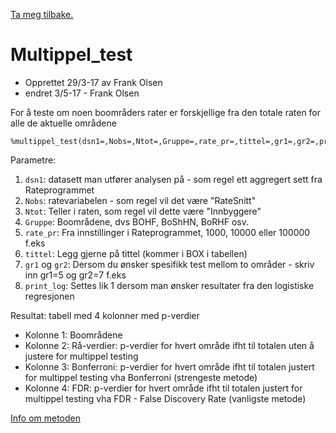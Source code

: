 [Ta meg tilbake.](./)

# Multippel_test

- Opprettet 29/3-17 av Frank Olsen
- endret 3/5-17 - Frank Olsen

For å teste om noen boområders rater er forskjellige fra den totale raten for alle de aktuelle områdene
```
%multippel_test(dsn1=,Nobs=,Ntot=,Gruppe=,rate_pr=,tittel=,gr1=,gr2=,print_log=);
```

Parametre:
1. `dsn1`: datasett man utfører analysen på - som regel ett aggregert sett fra Rateprogrammet
2. `Nobs`: ratevariabelen - som regel vil det være "RateSnitt"
3. `Ntot`: Teller i raten, som regel vil dette være "Innbyggere"
4. `Gruppe`: Boområdene, dvs BOHF, BoShHN, BoRHF osv.
5. `rate_pr`: Fra innstillinger i Rateprogrammet, 1000, 10000 eller 100000 f.eks
6. `tittel`: Legg gjerne på tittel (kommer i BOX i tabellen)
7. `gr1` og `gr2`: Dersom du ønsker spesifikk test mellom to områder - skriv inn gr1=5 og gr2=7 f.eks
8. `print_log`: Settes lik 1 dersom man ønsker resultater fra den logistiske regresjonen

Resultat: tabell med 4 kolonner med p-verdier
- Kolonne 1: Boområdene
- Kolonne 2: Rå-verdier: p-verdier for hvert område ifht til totalen uten å justere for multippel testing
- Kolonne 3: Bonferroni: p-verdier for hvert område ifht til totalen justert for multippel testing vha Bonferroni (strengeste metode)
- Kolonne 4: FDR: p-verdier for hvert område ifht til totalen justert for multippel testing vha FDR - False Discovery Rate (vanligste metode)

[Info om metoden](http://support.sas.com/kb/22/571.html)

